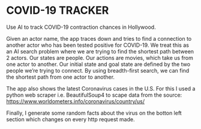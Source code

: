 # COVID-19 TRACKER
Use AI to track COVID-19 contraction chances in Hollywood.

Given an actor name, the app traces down and tries to find a connection to another actor who has been tested positive for COVID-19. 
We treat this as an AI search problem where we are trying to find the shortest path between 2 actors.
Our states are people. Our actions are movies, which take us from one actor to another.
Our initial state and goal state are defined by the two people we’re trying to connect.
By using breadth-first search, we can find the shortest path from one actor to another.


The app also shows the latest Coronavirus cases in the U.S.
For this I used a python web scraper i.e. BeautifulSoup4 to scape data from the source: https://www.worldometers.info/coronavirus/country/us/

Finally, I generate some random facts about the virus on the botton left section which changes on every http request made.
